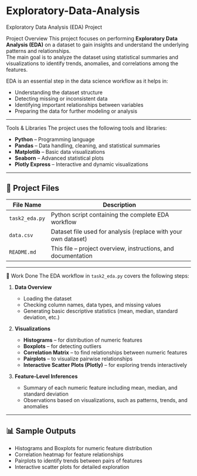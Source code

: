 # Exploratory-Data-Analysis
 Exploratory Data Analysis (EDA) Project

Project Overview
This project focuses on performing **Exploratory Data Analysis (EDA)** on a dataset to gain insights and understand the underlying patterns and relationships.  
The main goal is to analyze the dataset using statistical summaries and visualizations to identify trends, anomalies, and correlations among the features.  

EDA is an essential step in the data science workflow as it helps in:
- Understanding the dataset structure  
- Detecting missing or inconsistent data  
- Identifying important relationships between variables  
- Preparing the data for further modeling or analysis  

---

Tools & Libraries
The project uses the following tools and libraries:  
- **Python** – Programming language  
- **Pandas** – Data handling, cleaning, and statistical summaries  
- **Matplotlib** – Basic data visualizations  
- **Seaborn** – Advanced statistical plots  
- **Plotly Express** – Interactive and dynamic visualizations  

---

## 📂 Project Files
| File Name | Description |
|-----------|-------------|
| `task2_eda.py` | Python script containing the complete EDA workflow |
| `data.csv` | Dataset file used for analysis (replace with your own dataset) |
| `README.md` | This file – project overview, instructions, and documentation |

---

📝 Work Done
The EDA workflow in `task2_eda.py` covers the following steps:

1. **Data Overview**
   - Loading the dataset  
   - Checking column names, data types, and missing values  
   - Generating basic descriptive statistics (mean, median, standard deviation, etc.)  

2. **Visualizations**
   - **Histograms** – for distribution of numeric features  
   - **Boxplots** – for detecting outliers  
   - **Correlation Matrix** – to find relationships between numeric features  
   - **Pairplots** – to visualize pairwise relationships  
   - **Interactive Scatter Plots (Plotly)** – for exploring trends interactively  

3. **Feature-Level Inferences**
   - Summary of each numeric feature including mean, median, and standard deviation  
   - Observations based on visualizations, such as patterns, trends, and anomalies  

---

## 📊 Sample Outputs
- Histograms and Boxplots for numeric feature distribution  
- Correlation heatmap for feature relationships  
- Pairplots to identify trends between pairs of features  
- Interactive scatter plots for detailed exploration  
